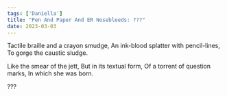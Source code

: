 ```yaml
---
tags: ['Daniella']
title: "Pen And Paper And ER Nosebleeds: ???"
date: 2023-03-03
---
```


Tactile braille and a crayon smudge,
An ink-blood splatter with pencil-lines,
To gorge the caustic sludge.

Like the smear of the jett,
But in its textual form,
Of a torrent of question marks,
In which she was born.

???
